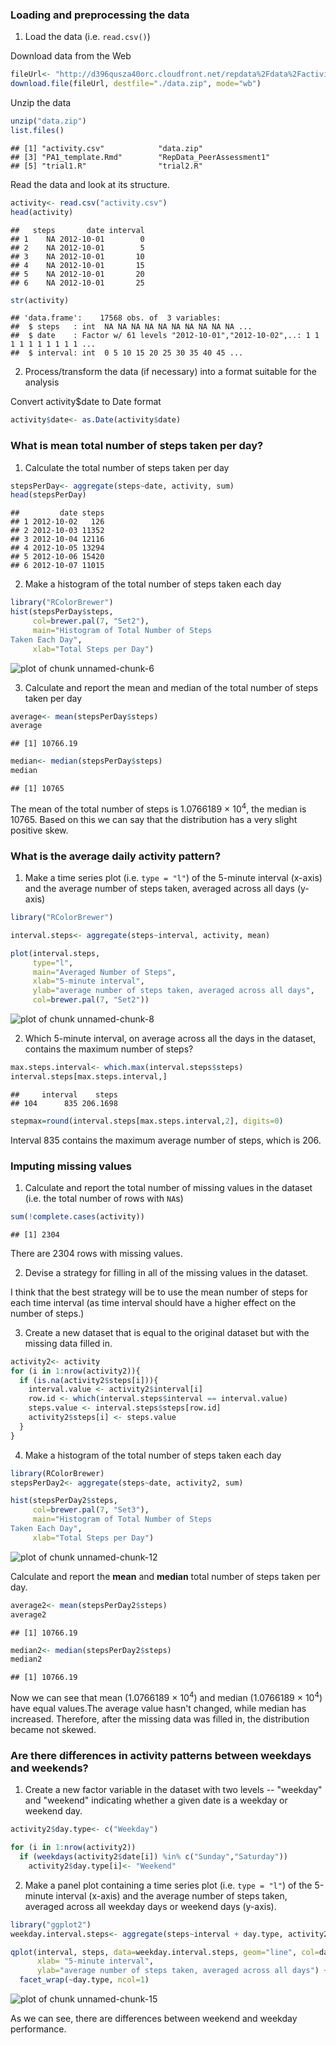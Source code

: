 
### Loading and preprocessing the data

1. Load the data (i.e. `read.csv()`)

Download data from the Web


```r
fileUrl<- "http://d396qusza40orc.cloudfront.net/repdata%2Fdata%2Factivity.zip"
download.file(fileUrl, destfile="./data.zip", mode="wb")
```

Unzip the data


```r
unzip("data.zip")
list.files()
```

```
## [1] "activity.csv"            "data.zip"               
## [3] "PA1_template.Rmd"        "RepData_PeerAssessment1"
## [5] "trial1.R"                "trial2.R"
```

Read the data and look at its structure.


```r
activity<- read.csv("activity.csv")
head(activity)
```

```
##   steps       date interval
## 1    NA 2012-10-01        0
## 2    NA 2012-10-01        5
## 3    NA 2012-10-01       10
## 4    NA 2012-10-01       15
## 5    NA 2012-10-01       20
## 6    NA 2012-10-01       25
```

```r
str(activity)
```

```
## 'data.frame':	17568 obs. of  3 variables:
##  $ steps   : int  NA NA NA NA NA NA NA NA NA NA ...
##  $ date    : Factor w/ 61 levels "2012-10-01","2012-10-02",..: 1 1 1 1 1 1 1 1 1 1 ...
##  $ interval: int  0 5 10 15 20 25 30 35 40 45 ...
```


2. Process/transform the data (if necessary) into a format suitable for the analysis

Convert activity$date to Date format 


```r
activity$date<- as.Date(activity$date)
```
  
  
### What is mean total number of steps taken per day?

1. Calculate the total number of steps taken per day


```r
stepsPerDay<- aggregate(steps~date, activity, sum)
head(stepsPerDay)
```

```
##         date steps
## 1 2012-10-02   126
## 2 2012-10-03 11352
## 3 2012-10-04 12116
## 4 2012-10-05 13294
## 5 2012-10-06 15420
## 6 2012-10-07 11015
```

2. Make a histogram of the total number of steps taken each day


```r
library("RColorBrewer")
hist(stepsPerDay$steps, 
     col=brewer.pal(7, "Set2"),
     main="Histogram of Total Number of Steps 
Taken Each Day",
     xlab="Total Steps per Day")
```

![plot of chunk unnamed-chunk-6](figure/unnamed-chunk-6-1.png) 

3. Calculate and report the mean and median of the total number of steps taken per day


```r
average<- mean(stepsPerDay$steps)
average
```

```
## [1] 10766.19
```

```r
median<- median(stepsPerDay$steps)
median
```

```
## [1] 10765
```

The mean of the total number of steps is 1.0766189 &times; 10<sup>4</sup>, the median is 10765. Based on
this we can say that the distribution has a very slight positive skew. 


### What is the average daily activity pattern?

1. Make a time series plot (i.e. `type = "l"`) of the 5-minute interval (x-axis) and the average number of steps taken, averaged across all days (y-axis)


```r
library("RColorBrewer")

interval.steps<- aggregate(steps~interval, activity, mean)

plot(interval.steps,
     type="l",
     main="Averaged Number of Steps",
     xlab="5-minute interval",
     ylab="average number of steps taken, averaged across all days",
     col=brewer.pal(7, "Set2"))
```

![plot of chunk unnamed-chunk-8](figure/unnamed-chunk-8-1.png) 

2. Which 5-minute interval, on average across all the days in the dataset, contains the maximum number of steps?


```r
max.steps.interval<- which.max(interval.steps$steps)
interval.steps[max.steps.interval,]
```

```
##     interval    steps
## 104      835 206.1698
```

```r
stepmax=round(interval.steps[max.steps.interval,2], digits=0)
```

Interval 835 contains the maximum average number of steps, which is 206. 

### Imputing missing values

1. Calculate and report the total number of missing values in the dataset (i.e. the total number of rows with `NA`s)


```r
sum(!complete.cases(activity))
```

```
## [1] 2304
```

There are 2304 rows with missing values.

2. Devise a strategy for filling in all of the missing values in the dataset. 

I think that the best strategy will be to use the mean number of steps for each time interval (as time interval should have a higher effect on the number of steps.)

3. Create a new dataset that is equal to the original dataset but with the missing data filled in.


```r
activity2<- activity
for (i in 1:nrow(activity2)){
  if (is.na(activity2$steps[i])){
    interval.value <- activity2$interval[i]
    row.id <- which(interval.steps$interval == interval.value)
    steps.value <- interval.steps$steps[row.id]
    activity2$steps[i] <- steps.value
  }
}
```

4. Make a histogram of the total number of steps taken each day

```r
library(RColorBrewer)
stepsPerDay2<- aggregate(steps~date, activity2, sum)

hist(stepsPerDay2$steps, 
     col=brewer.pal(7, "Set3"),
     main="Histogram of Total Number of Steps 
Taken Each Day",
     xlab="Total Steps per Day")
```

![plot of chunk unnamed-chunk-12](figure/unnamed-chunk-12-1.png) 

Calculate and report the **mean** and **median** total number of steps taken per day.


```r
average2<- mean(stepsPerDay2$steps)
average2
```

```
## [1] 10766.19
```

```r
median2<- median(stepsPerDay2$steps)
median2
```

```
## [1] 10766.19
```

Now we can see that mean (1.0766189 &times; 10<sup>4</sup>) and median (1.0766189 &times; 10<sup>4</sup>) have equal values.The average value hasn't changed, while median has increased.  Therefore, after the missing data was filled in, the distribution became not skewed. 



### Are there differences in activity patterns between weekdays and weekends?

1. Create a new factor variable in the dataset with two levels -- "weekday" and "weekend" indicating whether a given date is a weekday or weekend day.


```r
activity2$day.type<- c("Weekday")

for (i in 1:nrow(activity2)) 
  if (weekdays(activity2$date[i]) %in% c("Sunday","Saturday"))
    activity2$day.type[i]<- "Weekend"
```

2. Make a panel plot containing a time series plot (i.e. `type = "l"`) of the 5-minute interval (x-axis) and the average number of steps taken, averaged across all weekday days or weekend days (y-axis). 


```r
library("ggplot2")
weekday.interval.steps<- aggregate(steps~interval + day.type, activity2, mean)

qplot(interval, steps, data=weekday.interval.steps, geom="line", col=day.type,
      xlab= "5-minute interval",
      ylab="average number of steps taken, averaged across all days") + 
  facet_wrap(~day.type, ncol=1) 
```

![plot of chunk unnamed-chunk-15](figure/unnamed-chunk-15-1.png) 

As we can see, there are differences between weekend and weekday performance. 
